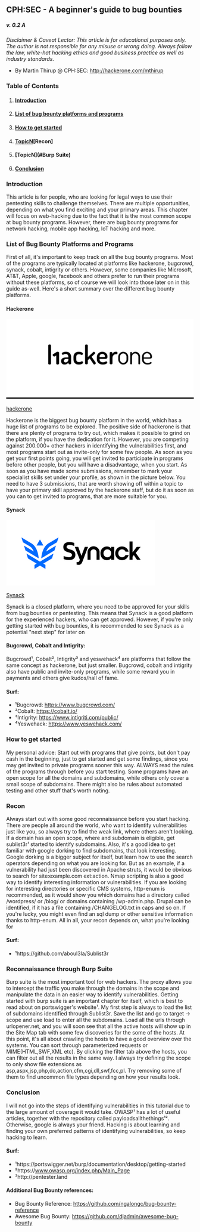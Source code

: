 ## CPH:SEC - A beginner's guide to bug bounties
##### v. 0.2 A

_Disclaimer & Caveat Lector: This article is for educational purposes only. The author is not responsible for any misuse or wrong doing. Always follow the law, white-hat hacking ethics and good business practice as well as industry standards._

+ By Martin Thirup @ CPH:SEC: http://hackerone.com/mthirup


### **Table of Contents**

1. #### [Introduction](#Introduction)
2. #### [List of bug bounty platforms and programs](The-list)
3. #### [How to get started](#How)
4. #### [TopicN](#Recon)[Recon]
5. #### [TopicN](#Burp Suite)
6. #### [Conclusion](#Conclusion)


### <a id="Introduction"></a>Introduction

This article is for people, who are looking for legal ways to use their pentesting skills to challenge themselves. There are multiple opportunities, depending on what you find exciting and your primary areas. This chapter will focus on web-hacking due to the fact that it is the most common scope at bug bounty programs. However, there are bug bounty programs for network hacking, mobile app hacking, IoT hacking and more.


### <a id="The-list"></a>List of Bug Bounty Platforms and Programs

First of all, it's important to keep track on all the bug bounty programs. Most of the programs are typically located at platforms like hackerone, bugcrowd, synack, cobalt, intigrity or others. However, some companies like Microsoft, AT&T, Apple, google, facebook and others prefer to run their programs without these platforms, so of course we will look into those later on in this guide as-well. Here's a short summary over the different bug bounty platforms.

#### Hackerone

![image](hackerone-logo.jpg)

[hackerone](https://hackerone.com/directory)

Hackerone is the biggest bug bounty platform in the world, which has a huge list of programs to be explored. The positive side of hackerone is that there are plenty of programs to try out, which makes it possible to grind on the platform, if you have the dedication for it. However, you are competing against 200.000+ other hackers in identifying the vulnerabilities first, and most programs start out as invite-only for some few people. As soon as you get your first points going, you will get invited to participate in programs before other people, but you will have a disadvantage, when you start. As soon as you have made some submissions, remember to mark your specialist skills set under your profile, as shown in the picture below. You need to have 3 submissions, that are worth showing off within a topic to have your primary skill approved by the hackerone staff, but do it as soon as you can to get invited to programs, that are more suitable for you.

#### Synack

![image](Synack_Logo_in_2017.jpg)

[Synack](https://hackerone.com/directory)

Synack is a closed platform, where you need to be approved for your skills from bug bounties or pentesting. This means that Synack is a good platform for the experienced hackers, who can get approved. However, if you're only getting started with bug bounties, it is recommended to see Synack as a potential "next step" for later on

#### Bugcrowd, Cobalt and Intigrity:

Bugcrowd¹, Cobalt², Intigrity³ and yeswehack⁴ are platforms that follow the same concept as hackerone, but just smaller. Bugcrowd, cobalt and intigrity also have public and invite-only programs, while some reward you in payments and others give kudos/hall of fame.

#### Surf:
+ ¹Bugcrowd: https://www.bugcrowd.com/
+ ²Cobalt: https://cobalt.io/
+ ³Intigrity: https://www.intigriti.com/public/
+ ⁴Yeswehack: https://www.yeswehack.com/

### <a id="How"></a>How to get started

My personal advice: Start out with programs that give points, but don't pay cash in the beginning, just to get started and get some findings, since you may get invited to private programs sooner this way. ALWAYS read the rules of the programs through before you start testing. Some programs have an open scope for all the domains and subdomains, while others only cover a small scope of subdomains. There might also be rules about automated testing and other stuff that's worth noting.

### <a id="Recon"></a>Recon

Always start out with some good reconnaissance before you start hacking. There are people all around the world, who want to identify vulnerabilities just like you, so always try to find the weak link, where others aren't looking. If a domain has an open scope, where and subdomain is eligible, get sublist3r¹ started to identify subdomains. Also, it's a good idea to get familiar with google dorking to find subdomains, that look interesting. Google dorking is a bigger subject for itself, but learn how to use the search operators depending on what you are looking for. But as an example, if a vulnerability had just been discovered in Apache struts, it would be obvious to search for site:example.com ext:action. Nmap scripting is also a good way to identify interesting information or vulnerabilities. If you are looking for interesting directories or specific CMS systems, http-enum is recommended, as it would show you which domains had a directory called /wordpress/ or /blog/ or domains containing /wp-admin.php. Drupal can be identified, if it has a file containing /CHANGELOG.txt in caps and so on. If you're lucky, you might even find an sql dump or other sensitive information thanks to http-enum. All in all, your recon depends on, what you're looking for

#### Surf:
+ ¹https://github.com/aboul3la/Sublist3r

### <a id="Burp Suite"></a>Reconnaissance through Burp Suite

Burp suite is the most important tool for web hackers. The proxy allows you to intercept the traffic you make through the domains in the scope and manipulate the data in an easier way to identify vulnerabilities. Getting started with burp suite is an important chapter for itself, which is best to read about on portswigger's website¹. My first step is always to load the list of subdomains identified through Sublist3r. Save the list and go to target -> scope and use load to enter all the subdomains. Load all the urls through urlopener.net, and you will soon see that all the active hosts will show up in the Site Map tab with some few discoveries for the some of the hosts. At this point, it's all about crawling the hosts to have a good overview over the systems. You can sort through parameterized requests or MIME(HTML,SWF,XML etc). By clicking the filter tab above the hosts, you can filter out all the results in the same way. I always try defining the scope to only show file extensions as asp,aspx,jsp,php,do,action,cfm,cgi,dll,swf,fcc,pl. Try removing some of them to find uncommon file types depending on how your results look.

### <a id="Conclusion"></a>Conclusion

I will not go into the steps of identifying vulnerabilities in this tutorial due to the large amount of coverage it would take. OWASP¹ has a lot of useful articles, together with the repository called payloadsallthethings¹². Otherwise, google is always your friend. Hacking is about learning and finding your own preferred patterns of identifying vulnerabilities, so keep hacking to learn.

#### Surf:
+ ¹https://portswigger.net/burp/documentation/desktop/getting-started
+ ²https://www.owasp.org/index.php/Main_Page
+ ³http://pentester.land

#### Additional Bug Bounty references:
+ Bug Bounty Reference: https://github.com/ngalongc/bug-bounty-reference
+ Awesome Bug Bounty: https://github.com/djadmin/awesome-bug-bounty
